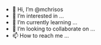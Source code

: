 - 👋 Hi, I’m @mchrisos
- 👀 I’m interested in ...
- 🌱 I’m currently learning ...
- 💞️ I’m looking to collaborate on ...
- 📫 How to reach me ...

<!---
mchrisos/mchrisos is a ✨ special ✨ repository because its `README.md` (this file) appears on your GitHub profile.
You can click the Preview link to take a look at your changes.
--->
